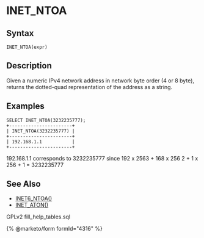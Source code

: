 
# INET_NTOA

## Syntax


```
INET_NTOA(expr)
```

## Description


Given a numeric IPv4 network address in network byte order (4 or 8 byte),
returns the dotted-quad representation of the address as a string.


## Examples


```
SELECT INET_NTOA(3232235777);
+-----------------------+
| INET_NTOA(3232235777) |
+-----------------------+
| 192.168.1.1           |
+-----------------------+
```

192.168.1.1 corresponds to 3232235777 since 192 x 2563 + 168 x 256 2 + 1 x 256 + 1 = 3232235777


## See Also


* [INET6_NTOA()](inet6_ntoa.md)
* [INET_ATON()](inet_aton.md)


GPLv2 fill_help_tables.sql


{% @marketo/form formId="4316" %}
